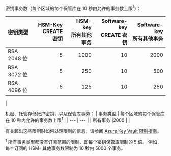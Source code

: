 密钥事务数（每个区域的每个保管库在 10 秒内允许的事务数上限<sup>1</sup>）：

|密钥类型|HSM-Key<br>CREATE 密钥|HSM-key<br>所有其他事务|Software-key<br>CREATE 密钥|Software-key<br>所有其他事务|
|:---|---:|---:|---:|---:|
|RSA 2048 位|5|1000|10|2000|
|RSA 3072 位|5|250|10|500|
|RSA 4096 位|5|125|10|250|
|

机密、托管存储帐户密钥，以及保管库事务：
| 事务类型 | 每个区域的每个保管库在 10 秒内允许的事务数上限<sup>1</sup> |
| --- | --- |
| 所有事务 |2000 |
|

有关超出这些限制时如何处理限制的信息，请参阅 [Azure Key Vault 限制指南](../key-vault/key-vault-ovw-throttling.md)。

<sup>1</sup> 所有事务类型都没有订阅范围的限制，即每个密钥保管库限制的 5 倍。 例如，每个订阅的 HSM- 其他事务数限制为 10 秒内 5000 个事务。
